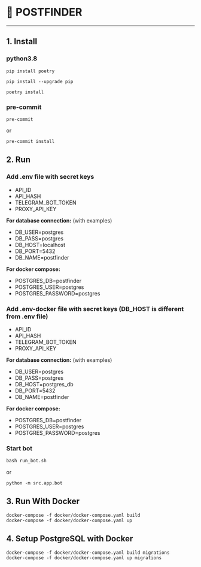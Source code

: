 # 🔎 POSTFINDER

---
## 1. Install

### python3.8

```
pip install poetry

pip install --upgrade pip

poetry install
```

### pre-commit

```
pre-commit
```

or

```
pre-commit install
```

## 2. Run
### Add .env file with secret keys
* API_ID
* API_HASH
* TELEGRAM_BOT_TOKEN
* PROXY_API_KEY

**For database connection:** (with examples)
* DB_USER=postgres
* DB_PASS=postgres
* DB_HOST=localhost
* DB_PORT=5432
* DB_NAME=postfinder

**For docker compose:**
* POSTGRES_DB=postfinder
* POSTGRES_USER=postgres
* POSTGRES_PASSWORD=postgres

### Add .env-docker file with secret keys (DB_HOST is different from .env file)
* API_ID
* API_HASH
* TELEGRAM_BOT_TOKEN
* PROXY_API_KEY

**For database connection:** (with examples)
* DB_USER=postgres
* DB_PASS=postgres
* DB_HOST=postgres_db
* DB_PORT=5432
* DB_NAME=postfinder

**For docker compose:**
* POSTGRES_DB=postfinder
* POSTGRES_USER=postgres
* POSTGRES_PASSWORD=postgres

### Start bot

```python
bash run_bot.sh
```

or

```
python -m src.app.bot
```

## 3. Run With Docker
```
docker-compose -f docker/docker-compose.yaml build
docker-compose -f docker/docker-compose.yaml up
```

## 4. Setup PostgreSQL with Docker
```
docker-compose -f docker/docker-compose.yaml build migrations
docker-compose -f docker/docker-compose.yaml up migrations
```
